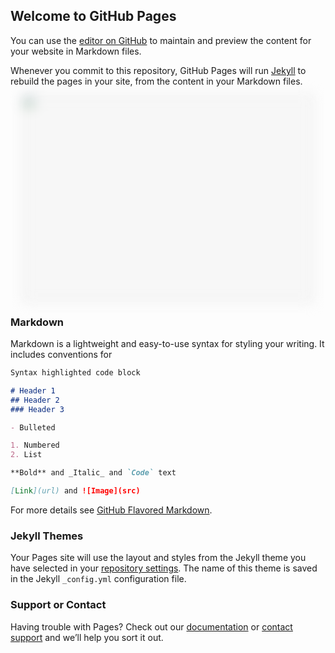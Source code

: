 ## Welcome to GitHub Pages

You can use the [editor on GitHub](https://github.com/alexalemany/image-hydrate-loading/edit/gh-pages/index.md) to maintain and preview the content for your website in Markdown files.

Whenever you commit to this repository, GitHub Pages will run [Jekyll](https://jekyllrb.com/) to rebuild the pages in your site, from the content in your Markdown files.

<style type='text/css'>
ul{
	padding: 0 20px;
}
li{
	width: 100%;
	height: 330px;
	position: relative;
	list-style-type: none;
	margin-bottom: 15px;
}
img{
	width: 100%;
	height: 100%;
	object-fit: cover;
	background-color: #f7f7f7;
	border: 0;
}
.to-hydrate{-webkit-filter:blur(10px);-moz-filter:blur(10px);-o-filter:blur(10px);-ms-filter:blur(10px);filter:url(#blur);filter:blur(10px);filter:progid:DXImageTransform.Microsoft.Blur(PixelRadius="3");-webkit-transition:-webkit-filter .5s linear;-o-transition:.5s -o-filter linear}.to-hydrate .stop{color:red}.to-hydrate[rendered=true]{-webkit-filter:blur(0);filter:blur(0)}
</style>

<ul>
<li>
	<img class="to-hydrate" src="https://picsum.photos/id/237/40/22" data-src="https://picsum.photos/id/237/640/360">
</li>
</ul>


### Markdown

Markdown is a lightweight and easy-to-use syntax for styling your writing. It includes conventions for

```markdown
Syntax highlighted code block

# Header 1
## Header 2
### Header 3

- Bulleted

1. Numbered
2. List

**Bold** and _Italic_ and `Code` text

[Link](url) and ![Image](src)
```

For more details see [GitHub Flavored Markdown](https://guides.github.com/features/mastering-markdown/).

### Jekyll Themes

Your Pages site will use the layout and styles from the Jekyll theme you have selected in your [repository settings](https://github.com/alexalemany/image-hidrate-loadding/settings). The name of this theme is saved in the Jekyll `_config.yml` configuration file.

### Support or Contact

Having trouble with Pages? Check out our [documentation](https://docs.github.com/categories/github-pages-basics/) or [contact support](https://github.com/contact) and we’ll help you sort it out.
